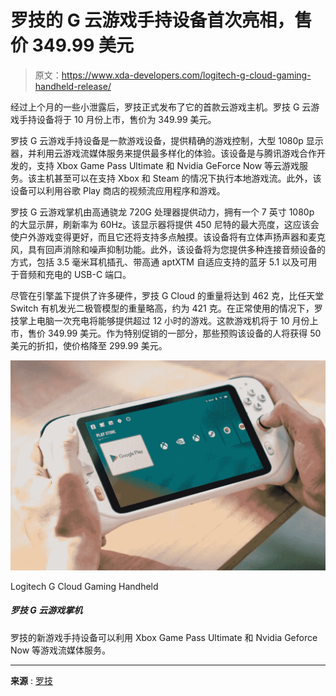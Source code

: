 # 罗技的 G 云游戏手持设备首次亮相，售价 349.99 美元

> 原文：<https://www.xda-developers.com/logitech-g-cloud-gaming-handheld-release/>

经过上个月的一些小泄露后，罗技正式发布了它的首款云游戏主机。罗技 G 云游戏手持设备将于 10 月份上市，售价为 349.99 美元。

罗技 G 云游戏手持设备是一款游戏设备，提供精确的游戏控制，大型 1080p 显示器，并利用云游戏流媒体服务来提供最多样化的体验。该设备是与腾讯游戏合作开发的，支持 Xbox Game Pass Ultimate 和 Nvidia GeForce Now 等云游戏服务。该主机甚至可以在支持 Xbox 和 Steam 的情况下执行本地游戏流。此外，该设备可以利用谷歌 Play 商店的视频流应用程序和游戏。

罗技 G 云游戏掌机由高通骁龙 720G 处理器提供动力，拥有一个 7 英寸 1080p 的大显示屏，刷新率为 60Hz。该显示器将提供 450 尼特的最大亮度，这应该会使户外游戏变得更好，而且它还将支持多点触摸。该设备将有立体声扬声器和麦克风，具有回声消除和噪声抑制功能。此外，该设备将为您提供多种连接音频设备的方式，包括 3.5 毫米耳机插孔、带高通 aptXTM 自适应支持的蓝牙 5.1 以及可用于音频和充电的 USB-C 端口。

尽管在引擎盖下提供了许多硬件，罗技 G Cloud 的重量将达到 462 克，比任天堂 Switch 有机发光二极管模型的重量略高，约为 421 克。在正常使用的情况下，罗技掌上电脑一次充电将能够提供超过 12 小时的游戏。这款游戏机将于 10 月份上市，售价 349.99 美元。作为特别促销的一部分，那些预购该设备的人将获得 50 美元的折扣，使价格降至 299.99 美元。

 <picture>![Logitech's new gaming handheld that can take advantage of game streaming services like Xbox Game Pass Ultimate and Nvidia Geforce Now. ](img/2d15cad9d6f8f0a570e36dfcfb07e99b.png)</picture> 

Logitech G Cloud Gaming Handheld

##### 罗技 G 云游戏掌机

罗技的新游戏手持设备可以利用 Xbox Game Pass Ultimate 和 Nvidia Geforce Now 等游戏流媒体服务。

* * *

**来源** : [罗技](https://ir.logitech.com/press-releases/press-release-details/2022/Logitech-G-Elevates-Game-Streaming-By-Unveiling-Cloud-First-Handheld-Gaming-Device/default.aspx)